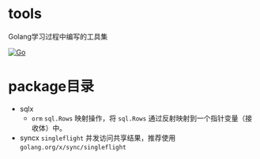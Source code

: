 # tools
Golang学习过程中编写的工具集

[![Go](https://github.com/anqiansong/tools/actions/workflows/go.yml/badge.svg)](https://github.com/anqiansong/tools/actions/workflows/go.yml)

# package目录
* sqlx
  * `orm`
    `sql.Rows` 映射操作，将 `sql.Rows` 通过反射映射到一个指针变量（接收体）中。
* syncx
    `singleflight` 并发访问共享结果，推荐使用 `golang.org/x/sync/singleflight`